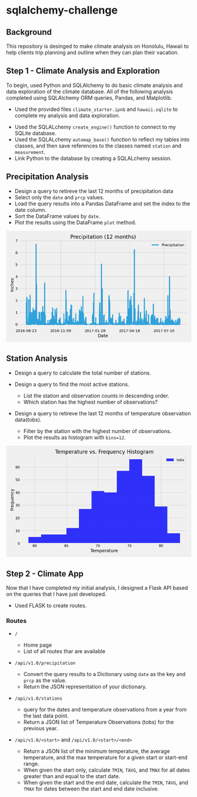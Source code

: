 # sqlalchemy-challenge
## Background
This repository is desinged to make climate analysis on Honolulu, Hawaii to help clients trip planning and outline when they can plan their vacation.

## Step 1 - Climate Analysis and Exploration

To begin, used Python and SQLAlchemy to do basic climate analysis and data exploration of the climate database. All of the following analysis completed using SQLAlchemy ORM queries, Pandas, and Matplotlib.

  - Used the provided files ```climate_starter.ipnb``` and ```hawaii.sqlite``` to complete my analysis and data exploration.
  * Used the SQLALchemy ```create_engine()``` function to connect to my SQLite database.
  * Used the SQLALchemy ```automap_base()``` function to reflect my tables into classes, and then save references to the classes named ```station``` and ```measurement```.
  * Link Python to the database by creating a SQLALchemy session.

 ## Precipitation Analysis 

 * Design a query to retireve the last 12 months of precipitation data
 * Select only the ```date``` and ```prcp``` values.
 * Load the query results into a Pandas DataFrame and set the index to the date column.
 * Sort the DataFrame values by ```date```.
 * Plot the results using the DataFrame ```plot``` method.

 ![](SurfsUp/Images/precipitation.png) 

 ## Station Analysis

 * Design a query to calculate the total number of stations.
 * Design a query to find the most active stations.
     - List the station and observation counts in descending order.
     - Which station has the highest number of observations?
     
* Design a query to retireve the last 12 months of temperature observation data(tobs).
    * Filter by the station with the highest number of observations.
    * Plot the results as histogram with ```bins=12```.

![](SurfsUp/Images/tobs.png)

## Step 2 - Climate App

Now that I have completed my initial analysis, I designed a Flask API based on the queries that I have just developed.

* Used FLASK to create routes.

### Routes
* ```/ ```
  * Home page
  * List of all routes thar are available

* ``` /api/v1.0/precipitation  ```
  * Convert the query results to a Dictionary using ```date``` as the key and ```prcp``` as the value.
  * Return the JSON representation of your dictionary.

* ``` /api/v1.0/stations ```

  * query for the dates and temperature observations from a year from the last data point.
  * Return a JSON list of Temperature Observations (tobs) for the previous year.

* ``` /api/v1.0/<start> ``` and  ```/api/v1.0/<start>/<end> ```
  * Return a JSON list of the minimum temperature, the average temperature, and the max temperature for a given start or start-end range.
  * When given the start only, calculate ```TMIN```, ```TAVG```, and ```TMAX``` for all dates greater than and equal to the start date.
  * When given the start and the end date, calculate the ```TMIN```, ```TAVG```, and ```TMAX``` for dates between the start and end date inclusive.
  


    
    
  


  




